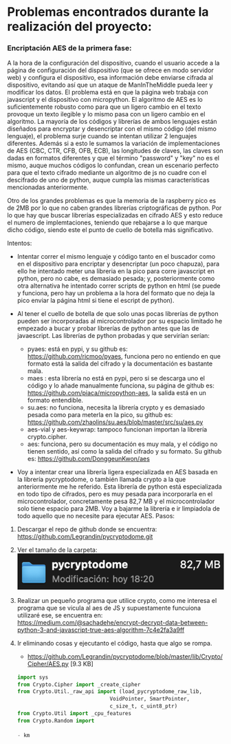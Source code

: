 # Problemas encontrados durante la realización del proyecto:

### Encriptación AES de la primera fase:

A la hora de la configuración del dispositivo, cuando el usuario accede a la página de configuración del dispositivo (que se ofrece en modo servidor web) y configura el dispositivo, esa información debe enviarse cifrada al dispositivo, evitando así que un ataque de ManInTheMiddle pueda leer y modificar los datos.
El problema está en que la página web trabaja con javascript y el dispositivo con micropython. El algoritmo de AES es lo suficientemente robusto como para que un ligero cambio en el texto provoque un texto ilegible y lo mismo pasa con un ligero cambio en el algoritmo. La mayoría de los códigos y librerías de ambos lenguajes están diseñados para encryptar y desencriptar con el mismo código (del mismo lenguaje), el problema surje cuando se intentan utilizar 2 lenguajes diferentes. Además si a esto le sumamos la variación de implementaciones de AES (CBC, CTR, CFB, OFB, ECB), las longitudes de claves, las claves son dadas en formatos diferentes y que el término "password" y "key" no es el mismo, auque muchos códigos lo confundan, crean un escenario perfecto para que el texto cifrado mediante un algoritmo de js no cuadre con el descifrado de uno de python, auque cumpla las mismas características mencionadas anteriormente.

Otro de los grandes problemas es que la memoria de la raspberry pico es de 2MB por lo que no caben grandes librerías criptográficas de python. Por lo que hay que buscar librerías especializadas en cifrado AES y esto reduce el numero de implemtaciones, teniendo que rebajarse a lo que marque dicho código, siendo este el punto de cuello de botella más significativo.

Intentos:
- Intentar correr el mismo lenguaje y código tanto en el buscador como en el dispositivo para encriptar y desencriptar (un poco chapuza), para ello he intentado meter una libreria en la pico para corre javascript en python, pero no cabe, es demasiado pesada; y, posteriormente como otra alternativa he intentado correr scripts de python en html (se puede y funciona, pero hay un problema a la hora del formato que no deja la pico enviar la página html si tiene el escript de python).

- Al tener el cuello de botella de que solo unas pocas librerías de python pueden ser incorporadas al microcontrolador por su espacio limitado he empezado a bucar y probar librerías de python antes que las de javaescript. Las librerías de python probadas y que servirían serían:
    - pyaes: está en pypi, y su github es: https://github.com/ricmoo/pyaes, funciona pero no entiendo en que formato está la salida del cifrado y la documentación es bastante mala.
    - maes : esta librería no está en pypi, pero si se descarga uno el código y lo añade manualmente funciona, su página de github es: https://github.com/piaca/micropython-aes, la salida está en un formato entendible.
    - su.aes: no funciona, necesita la librería crypto y es demasiado pesada como para meterla en la pico, su github es: https://github.com/zhaolins/su.aes/blob/master/src/su/aes.py
    - aes-vial y aes-keywrap: tampoco funcionan importan la librería crypto.cipher.
    - aes: funciona, pero su documentación es muy mala, y el código no tienen sentido, así como la salida del cifrado y su formato. Su github es: https://github.com/DonggeunKwon/aes 

- Voy a intentar crear una librería ligera especializada en AES basada en la librería pycryptodome, o también llamada crypto a la que anteriormente me he referido. Esta librería de python está especializada en todo tipo de cifrados, pero es muy pesada para incorporarla en el microcontrolador, concretamente pesa 82,7 MB y el microcontrolador solo tiene espacio para 2MB. Voy a bajarme la librería e ir limpiadola de todo aquello que no necesite para ejecutar AES. Pasos:
1. Descargar el repo de github donde se encuentra: https://github.com/Legrandin/pycryptodome.git
2. Ver el tamaño de la carpeta: </br>
![](Tama%C3%B1oCrypto.png)
3. Realizar un pequeño programa que utilice crypto, como me interesa el programa que se vicula al aes de JS y supuestamente funcuiona utilizaré ese, se encuentra en: https://medium.com/@sachadehe/encrypt-decrypt-data-between-python-3-and-javascript-true-aes-algorithm-7c4e2fa3a9ff
5. Ir eliminando cosas y ejecutanto el código, hasta que algo se rompa.
    -  https://github.com/Legrandin/pycryptodome/blob/master/lib/Crypto/Cipher/AES.py [9.3 KB]

    ```python
    import sys
    from Crypto.Cipher import _create_cipher
    from Crypto.Util._raw_api import (load_pycryptodome_raw_lib,
                                  VoidPointer, SmartPointer,
                                  c_size_t, c_uint8_ptr)
    from Crypto.Util import _cpu_features
    from Crypto.Random import 
    
    - km
